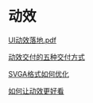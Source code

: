 # 动效

[UI动效落地.pdf](UI动效落地_nt5murbGuH.pdf)

[动效交付的五种交付方式](动效交付的五种交付方式.md "动效交付的五种交付方式")

[SVGA格式如何优化](SVGA格式如何优化.md "SVGA格式如何优化")

[如何让动效更好看](如何让动效更好看.md)
